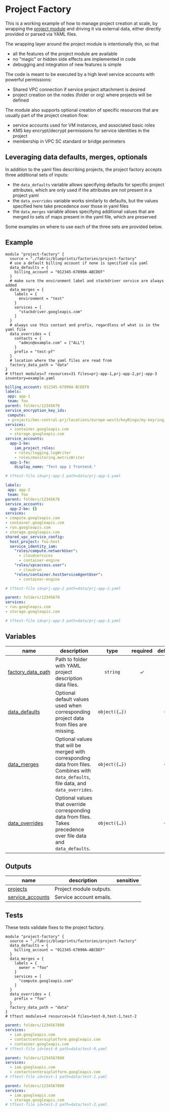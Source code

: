# Project Factory

This is a working example of how to manage project creation at scale, by wrapping the [project module](../../../modules/project/) and driving it via external data, either directly provided or parsed via YAML files.

The wrapping layer around the project module is intentionally thin, so that

- all the features of the project module are available
- no "magic" or hidden side effects are implemented in code
- debugging and integration of new features is simple

The code is meant to be executed by a high level service accounts with powerful permissions:

- Shared VPC connection if service project attachment is desired
- project creation on the nodes (folder or org) where projects will be defined

The module also supports optional creation of specific resources that are usually part of the project creation flow:

- service accounts used for VM instances, and associated basic roles
- KMS key encrypt/decrypt permissions for service identities in the project
- membership in VPC SC standard or bridge perimeters

## Leveraging data defaults, merges, optionals

In addition to the yaml files describing projects, the project factory accepts three additional sets of inputs:

- the `data_defaults` variable allows specifying defaults for specific project attributes, which are only used if the attributes are not present in a project yaml
- the `data_overrides` variable works similarly to defaults, but the values specified here take precedence over those in yaml files
- the `data_merges` variable allows specifying additional values that are merged to sets of maps present in the yaml file, which are preserved

Some examples on where to use each of the three sets are provided below.

## Example

```hcl
module "project-factory" {
  source = "./fabric/blueprints/factories/project-factory"
  # use a default billing account if none is specified via yaml
  data_defaults = {
    billing_account = "012345-67890A-ABCDEF"
  }
  # make sure the environment label and stackdriver service are always added
  data_merges = {
    labels = {
      environment = "test"
    }
    services = [
      "stackdriver.googleapis.com"
    ]
  }
  # always use this contaxt and prefix, regardless of what is in the yaml file
  data_overrides = {
    contacts = {
      "admin@example.com" = ["ALL"]
    }
    prefix = "test-pf"
  }
  # location where the yaml files are read from
  factory_data_path = "data"
}
# tftest modules=7 resources=31 files=prj-app-1,prj-app-2,prj-app-3 inventory=example.yaml
```

```yaml
billing_account: 012345-67890A-BCDEF0
labels:
 app: app-1
 team: foo
parent: folders/12345678
service_encryption_key_ids:
 compute:
 - projects/kms-central-prj/locations/europe-west3/keyRings/my-keyring/cryptoKeys/europe3-gce
services:
  - container.googleapis.com
  - storage.googleapis.com
service_accounts:
  app-1-be:
    iam_project_roles:
    - roles/logging.logWriter
    - roles/monitoring.metricWriter
  app-1-fe:
    display_name: "Test app 1 frontend."

# tftest-file id=prj-app-1 path=data/prj-app-1.yaml
```

```yaml
labels:
 app: app-2
 team: foo
parent: folders/12345678
service_accounts:
  app-2-be: {}
services:
- compute.googleapis.com
- container.googleapis.com
- run.googleapis.com
- storage.googleapis.com
shared_vpc_service_config:
  host_project: foo-host
  service_identity_iam:
    "roles/compute.networkUser":
      - cloudservices
      - container-engine
    "roles/vpcaccess.user":
      - cloudrun
    "roles/container.hostServiceAgentUser":
      - container-engine

# tftest-file id=prj-app-2 path=data/prj-app-2.yaml
```

```yaml
parent: folders/12345678
services:
- run.googleapis.com
- storage.googleapis.com

# tftest-file id=prj-app-3 path=data/prj-app-3.yaml
```
<!-- BEGIN TFDOC -->
## Variables

| name | description | type | required | default |
|---|---|:---:|:---:|:---:|
| [factory_data_path](variables.tf#L89) | Path to folder with YAML project description data files. | <code>string</code> | ✓ |  |
| [data_defaults](variables.tf#L17) | Optional default values used when corresponding project data from files are missing. | <code title="object&#40;&#123;&#10;  billing_account            &#61; optional&#40;string&#41;&#10;  contacts                   &#61; optional&#40;map&#40;list&#40;string&#41;&#41;, &#123;&#125;&#41;&#10;  labels                     &#61; optional&#40;map&#40;string&#41;, &#123;&#125;&#41;&#10;  metric_scopes              &#61; optional&#40;list&#40;string&#41;, &#91;&#93;&#41;&#10;  parent                     &#61; optional&#40;string&#41;&#10;  prefix                     &#61; optional&#40;string&#41;&#10;  service_encryption_key_ids &#61; optional&#40;map&#40;list&#40;string&#41;&#41;, &#123;&#125;&#41;&#10;  service_perimeter_bridges  &#61; optional&#40;list&#40;string&#41;, &#91;&#93;&#41;&#10;  service_perimeter_standard &#61; optional&#40;string&#41;&#10;  services                   &#61; optional&#40;list&#40;string&#41;, &#91;&#93;&#41;&#10;  shared_vpc_service_config &#61; optional&#40;object&#40;&#123;&#10;    host_project                &#61; string&#10;    service_identity_iam        &#61; optional&#40;map&#40;list&#40;string&#41;&#41;, &#123;&#125;&#41;&#10;    service_identity_subnet_iam &#61; optional&#40;map&#40;list&#40;string&#41;&#41;, &#123;&#125;&#41;&#10;    service_iam_grants          &#61; optional&#40;list&#40;string&#41;, &#91;&#93;&#41;&#10;  &#125;&#41;, &#123; host_project &#61; null &#125;&#41;&#10;  tag_bindings &#61; optional&#40;map&#40;string&#41;, &#123;&#125;&#41;&#10;  service_accounts &#61; optional&#40;map&#40;object&#40;&#123;&#10;    display_name      &#61; optional&#40;string, &#34;Terraform-managed.&#34;&#41;&#10;    iam_project_roles &#61; optional&#40;list&#40;string&#41;&#41;&#10;  &#125;&#41;&#41;, &#123;&#125;&#41;&#10;&#125;&#41;">object&#40;&#123;&#8230;&#125;&#41;</code> |  | <code>&#123;&#125;</code> |
| [data_merges](variables.tf#L47) | Optional values that will be merged with corresponding data from files. Combines with `data_defaults`, file data, and `data_overrides`. | <code title="object&#40;&#123;&#10;  contacts                   &#61; optional&#40;map&#40;list&#40;string&#41;&#41;, &#123;&#125;&#41;&#10;  labels                     &#61; optional&#40;map&#40;string&#41;, &#123;&#125;&#41;&#10;  metric_scopes              &#61; optional&#40;list&#40;string&#41;, &#91;&#93;&#41;&#10;  service_encryption_key_ids &#61; optional&#40;map&#40;list&#40;string&#41;&#41;, &#123;&#125;&#41;&#10;  service_perimeter_bridges  &#61; optional&#40;list&#40;string&#41;, &#91;&#93;&#41;&#10;  services                   &#61; optional&#40;list&#40;string&#41;, &#91;&#93;&#41;&#10;  tag_bindings               &#61; optional&#40;map&#40;string&#41;, &#123;&#125;&#41;&#10;  service_accounts &#61; optional&#40;map&#40;object&#40;&#123;&#10;    display_name      &#61; optional&#40;string, &#34;Terraform-managed.&#34;&#41;&#10;    iam_project_roles &#61; optional&#40;list&#40;string&#41;&#41;&#10;  &#125;&#41;&#41;, &#123;&#125;&#41;&#10;&#125;&#41;">object&#40;&#123;&#8230;&#125;&#41;</code> |  | <code>&#123;&#125;</code> |
| [data_overrides](variables.tf#L67) | Optional values that override corresponding data from files. Takes precedence over file data and `data_defaults`. | <code title="object&#40;&#123;&#10;  billing_account            &#61; optional&#40;string&#41;&#10;  contacts                   &#61; optional&#40;map&#40;list&#40;string&#41;&#41;&#41;&#10;  parent                     &#61; optional&#40;string&#41;&#10;  prefix                     &#61; optional&#40;string&#41;&#10;  service_encryption_key_ids &#61; optional&#40;map&#40;list&#40;string&#41;&#41;&#41;&#10;  service_perimeter_bridges  &#61; optional&#40;list&#40;string&#41;&#41;&#10;  service_perimeter_standard &#61; optional&#40;string&#41;&#10;  tag_bindings               &#61; optional&#40;map&#40;string&#41;&#41;&#10;  services                   &#61; optional&#40;list&#40;string&#41;&#41;&#10;  service_accounts &#61; optional&#40;map&#40;object&#40;&#123;&#10;    display_name      &#61; optional&#40;string, &#34;Terraform-managed.&#34;&#41;&#10;    iam_project_roles &#61; optional&#40;list&#40;string&#41;&#41;&#10;  &#125;&#41;&#41;&#41;&#10;&#125;&#41;">object&#40;&#123;&#8230;&#125;&#41;</code> |  | <code>&#123;&#125;</code> |

## Outputs

| name | description | sensitive |
|---|---|:---:|
| [projects](outputs.tf#L17) | Project module outputs. |  |
| [service_accounts](outputs.tf#L22) | Service account emails. |  |
<!-- END TFDOC -->
## Tests

These tests validate fixes to the project factory.

```hcl
module "project-factory" {
  source = "./fabric/blueprints/factories/project-factory"
  data_defaults = {
    billing_account = "012345-67890A-ABCDEF"
  }
  data_merges = {
    labels = {
      owner = "foo"
    }
    services = [
      "compute.googleapis.com"
    ]
  }
  data_overrides = {
    prefix = "foo"
  }
  factory_data_path = "data"
}
# tftest modules=4 resources=14 files=test-0,test-1,test-2
```

```yaml
parent: folders/1234567890
services:
  - iam.googleapis.com
  - contactcenteraiplatform.googleapis.com
  - container.googleapis.com
# tftest-file id=test-0 path=data/test-0.yaml
```

```yaml
parent: folders/1234567890
services:
  - iam.googleapis.com
  - contactcenteraiplatform.googleapis.com
# tftest-file id=test-1 path=data/test-1.yaml
```

```yaml
parent: folders/1234567890
services:
  - iam.googleapis.com
  - storage.googleapis.com
# tftest-file id=test-2 path=data/test-2.yaml
```
